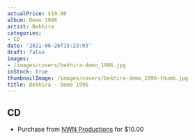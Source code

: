 ```yaml
---
actualPrice: $10.00
album: Demo 1996
artist: Bekhira
categories:
- CD
date: '2021-06-26T15:23:03'
draft: false
images:
- /images/covers/bekhira-demo_1996.jpg
inStock: true
thumbnailImage: /images/covers/bekhira-demo_1996-thumb.jpg
title: Bekhira - Demo 1996
---
```


## CD
* Purchase from [NWN Productions](http://shop.nwnprod.com/index.php?route=product/product&path=93&product_id=6038&sort=pd.name&order=ASC) for $10.00
